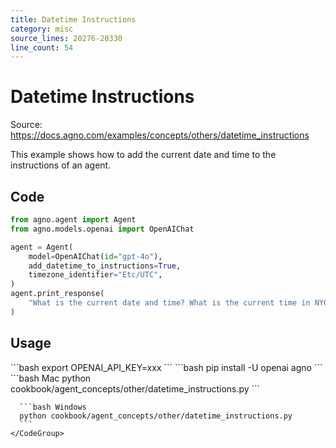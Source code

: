 ```yaml
---
title: Datetime Instructions
category: misc
source_lines: 20276-20330
line_count: 54
---
```


# Datetime Instructions
Source: https://docs.agno.com/examples/concepts/others/datetime_instructions



This example shows how to add the current date and time to the instructions of an agent.

## Code

```python cookbook/agent_concepts/other/datetime_instructions.py
from agno.agent import Agent
from agno.models.openai import OpenAIChat

agent = Agent(
    model=OpenAIChat(id="gpt-4o"),
    add_datetime_to_instructions=True,
    timezone_identifier="Etc/UTC",
)
agent.print_response(
    "What is the current date and time? What is the current time in NYC?"
)
```

## Usage

<Steps>
  <Snippet file="create-venv-step.mdx" />

  <Step title="Set your API key">
    ```bash
    export OPENAI_API_KEY=xxx
    ```
  </Step>

  <Step title="Install libraries">
    ```bash
    pip install -U openai agno
    ```
  </Step>

  <Step title="Run Agent">
    <CodeGroup>
      ```bash Mac
      python cookbook/agent_concepts/other/datetime_instructions.py
      ```

      ```bash Windows
      python cookbook/agent_concepts/other/datetime_instructions.py
      ```
    </CodeGroup>
  </Step>
</Steps>


